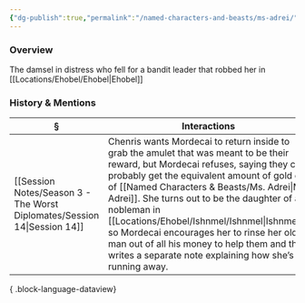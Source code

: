 ```yaml
---
{"dg-publish":true,"permalink":"/named-characters-and-beasts/ms-adrei/","tags":["NPC"],"updated":"2025-08-11T11:53:32.042+01:00"}
---
```



### Overview
The damsel in distress who fell for a bandit leader that robbed her in [[Locations/Ehobel/Ehobel\|Ehobel]]

### History & Mentions
| §                                                                           | Interactions                                                                                                                                                                                                                                                                                                                                                                                                             |
| --------------------------------------------------------------------------- | ------------------------------------------------------------------------------------------------------------------------------------------------------------------------------------------------------------------------------------------------------------------------------------------------------------------------------------------------------------------------------------------------------------------------ |
| [[Session Notes/Season 3 - The Worst Diplomates/Session 14\|Session 14]] | Chenris wants Mordecai to return inside to grab the amulet that was meant to be their reward, but Mordecai refuses, saying they can probably get the equivalent amount of gold out of [[Named Characters & Beasts/Ms. Adrei\|Ms. Adrei]]. She turns out to be the daughter of a nobleman in [[Locations/Ehobel/Ishnmel/Ishnmel\|Ishnmel]], so Mordecai encourages her to rinse her old man out of all his money to help them and then writes a separate note explaining how she’s running away. |

{ .block-language-dataview}